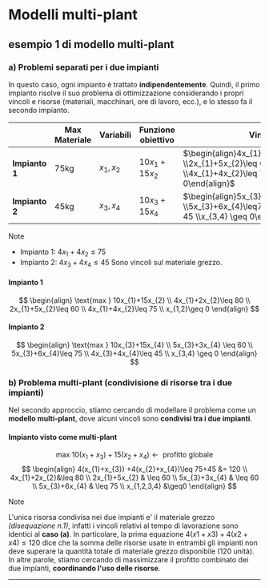 # Modelli multi-plant

## esempio 1 di modello multi-plant
### a) Problemi separati per i due impianti
In questo caso, ogni impianto è trattato **indipendentemente**. Quindi, il primo impianto risolve il suo problema di ottimizzazione considerando i propri vincoli e risorse (materiali, macchinari, ore di lavoro, ecc.), e lo stesso fa il secondo impianto.

|                | Max Materiale | Variabili     | Funzione obiettivo | Vincoli                                                                                                      |
| -------------- | ------------- | ------------- | ------------------ | ------------------------------------------------------------------------------------------------------------ |
| **Impianto 1** | 75kg          | $x_{1},x_{2}$ | $10x_{1}+15x_{2}$  | $\begin{align}4x_{1}+2x_{2}\leq 80 \\2x_{1}+5x_{2}\leq 60 \\4x_{1}+4x_{2}\leq 75\\x_{1,2}\geq 0\end{align}$  |
| **Impianto 2** | 45kg          | $x_{3},x_{4}$ | $10x_{3}+15x_{4}$  | $\begin{align}5x_{3}+3x_{4} \leq 60 \\5x_{3}+6x_{4}\leq75\\4x_{3}+4x_{4}\leq 45 \\x_{3,4} \geq 0\end{align}$ |
>[!note]
>- Impianto 1: $4x_{1}+4x_{2}\leq 75$
>- Impianto 2: $4x_{3}+4x_{4}\leq 45$
>  Sono vincoli sul materiale grezzo.
#### Impianto 1
$$
\begin{align}
\text{max } 10x_{1}+15x_{2} \\
4x_{1}+2x_{2}\leq 80 \\
2x_{1}+5x_{2}\leq 60 \\
4x_{1}+4x_{2}\leq 75 \\
x_{1,2}\geq 0
\end{align}
$$
#### Impianto 2
$$
\begin{align}
\text{max } 10x_{3}+15x_{4} \\
5x_{3}+3x_{4} \leq 60 \\
5x_{3}+6x_{4}\leq 75 \\
4x_{3}+4x_{4}\leq 45 \\
x_{3,4} \geq 0
\end{align}
$$
### b) Problema multi-plant (condivisione di risorse tra i due impianti)
Nel secondo approccio, stiamo cercando di modellare il problema come un **modello multi-plant**, dove alcuni vincoli sono **condivisi tra i due impianti**.

#### Impianto visto come multi-plant
$$
\text{max } 10(x_{1}+x_{3})+15(x_{2}+x_{4}) \leftarrow\text{ profitto globale}
$$
$$
\begin{align}
4(x_{1}+x_{3}) +4(x_{2}+x_{4})\leq 75+45 &= 120 \\
4x_{1}+2x_{2}&\leq 80 \\
2x_{1}+5x_{2} & \leq 60 \\
5x_{3}+3x_{4}  & \leq 60 \\
5x_{3}+6x_{4} & \leq 75 \\
x_{1,2,3,4} &\geq0
\end{align}
$$

>[!note]
>L'unica risorsa condivisa nei due impianti e' il materiale grezzo *(disequazione n.1)*, infatti i vincoli relativi al tempo di lavorazione sono identici al **caso (a)**.
>In particolare, la prima equazione $4(x1+x3)+4(x2+x4)≤120$ dice che la somma delle risorse usate in entrambi gli impianti non deve superare la quantità totale di materiale grezzo disponibile (120 unità). 
>In altre parole, stiamo cercando di massimizzare il profitto combinato dei due impianti, **coordinando l'uso delle risorse**.

---

